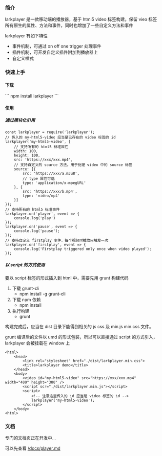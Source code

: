 <h3>简介</h3>
larkplayer 是一款移动端的播放器，基于 html5 video 标签构建。保留 vieo 标签 所有原生的属性、方法和事件，同时也增加了一些自定义方法和事件

larkplayer 有如下特性

* 事件机制，可通过 on off one trigger 处理事件
* 插件机制，可开发自定义插件附加到播放器上
* 自定义样式

<h3>快速上手</h3>

<h4>下载</h4>
```
npm install larkplayer
```
<h4>使用</h4>

<h5>通过模块化引用</h5>

```
const larkplayer = require('larkplayer');
// 传入的 my-html5-video 应当是已存在的 video 标签的 id
larkplayer('my-html5-video', {
    // 支持所有的 html5 标准属性
    width: 100,
    height: 100,
    src: 'https://xxx/xxx.mp4',
    // 支持自定义的 source 方法，用于处理 video 中的 source 标签
    source: [{
        src: 'https://xxx/a.m3u8',
        // type 属性可选
        type: 'application/x-mpegURL'
    }, {
        src: 'https://xxx/b.mp4',
        type: 'video/mp4'
    }]
});
// 支持所有的 html5 标准事件
larkplayer.on('player', event => {
    console.log('play')
});
larkplayer.on('pause', event => {
    console.log('pause');
});
// 支持自定义 firstplay 事件，每个视频时播放只触发一次
larkplayer.on('firstplay', event => {
    console.log('Firstplay triggered only once when video played');
});
```

<h5>以 script 的方式使用</h5>

要以 script 标签的形式插入到 html 中，需要先用 grunt 构建代码

1. 下载 grunt-cli
    * npm install -g grunt-cli
2. 下载 npm 依赖
    * npm install
3. 执行构建
    * grunt

构建完成后，应当在 dist 目录下能得到相关的 js css 及 min.js min.css 文件。

grunt 编译后的文件以 umd 的形式包装，所以可以直接通过 script 的方式引入， larkplayer 会被挂载在 window 上

```
<html>
    <head>
        <link rel="stylesheet" href="./dist/larkplayer.min.css">
        <title>larkplayer demo</title>
    </head>
    <body>
        <video id="my-html5-video" src="https://xxx/xxx.mp4" width="400" height="300" />
        <script scr="./dist/larkplayer.min.js"></script>
        <script>
            <!-- 注意这里传入的 id 应当是 video 标签的 id -->
            larkplayer('my-html5-video');
        </script>
    </body>
<html>
```

<h3>文档</h3>
专门的文档页正在开发中...

可以先查看 [/docs/player.md](http://gitlab.baidu.com/yuhui06/larkplayer/tree/master)